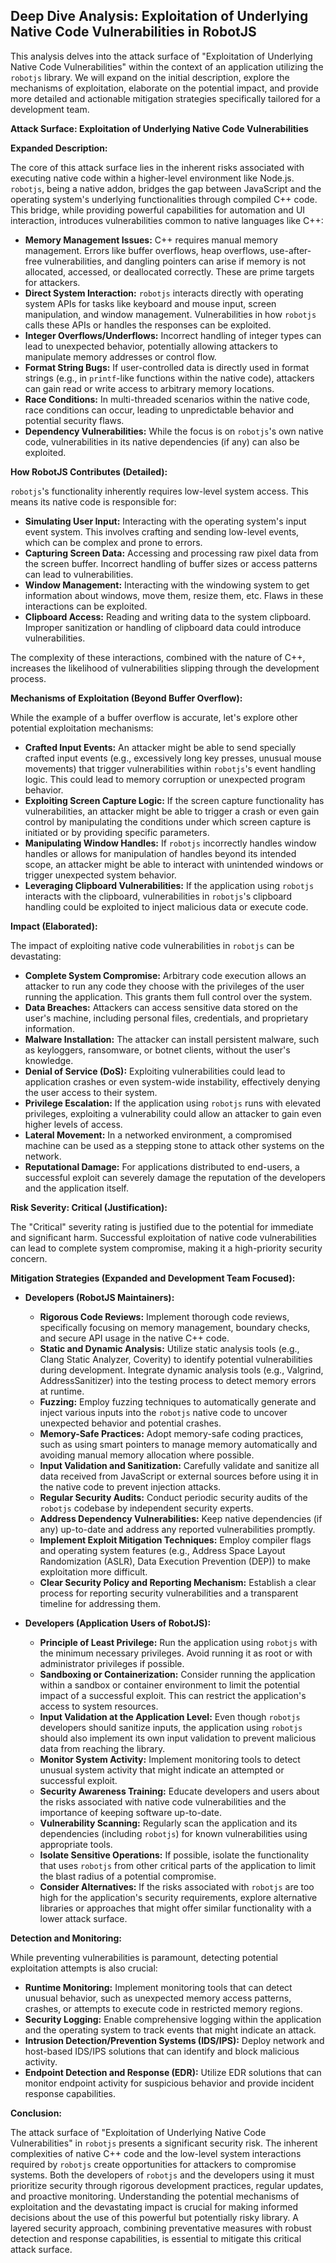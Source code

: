 ## Deep Dive Analysis: Exploitation of Underlying Native Code Vulnerabilities in RobotJS

This analysis delves into the attack surface of "Exploitation of Underlying Native Code Vulnerabilities" within the context of an application utilizing the `robotjs` library. We will expand on the initial description, explore the mechanisms of exploitation, elaborate on the potential impact, and provide more detailed and actionable mitigation strategies specifically tailored for a development team.

**Attack Surface: Exploitation of Underlying Native Code Vulnerabilities**

**Expanded Description:**

The core of this attack surface lies in the inherent risks associated with executing native code within a higher-level environment like Node.js. `robotjs`, being a native addon, bridges the gap between JavaScript and the operating system's underlying functionalities through compiled C++ code. This bridge, while providing powerful capabilities for automation and UI interaction, introduces vulnerabilities common to native languages like C++:

* **Memory Management Issues:** C++ requires manual memory management. Errors like buffer overflows, heap overflows, use-after-free vulnerabilities, and dangling pointers can arise if memory is not allocated, accessed, or deallocated correctly. These are prime targets for attackers.
* **Direct System Interaction:** `robotjs` interacts directly with operating system APIs for tasks like keyboard and mouse input, screen manipulation, and window management. Vulnerabilities in how `robotjs` calls these APIs or handles the responses can be exploited.
* **Integer Overflows/Underflows:**  Incorrect handling of integer types can lead to unexpected behavior, potentially allowing attackers to manipulate memory addresses or control flow.
* **Format String Bugs:** If user-controlled data is directly used in format strings (e.g., in `printf`-like functions within the native code), attackers can gain read or write access to arbitrary memory locations.
* **Race Conditions:** In multi-threaded scenarios within the native code, race conditions can occur, leading to unpredictable behavior and potential security flaws.
* **Dependency Vulnerabilities:** While the focus is on `robotjs`'s own native code, vulnerabilities in its native dependencies (if any) can also be exploited.

**How RobotJS Contributes (Detailed):**

`robotjs`'s functionality inherently requires low-level system access. This means its native code is responsible for:

* **Simulating User Input:**  Interacting with the operating system's input event system. This involves crafting and sending low-level events, which can be complex and prone to errors.
* **Capturing Screen Data:** Accessing and processing raw pixel data from the screen buffer. Incorrect handling of buffer sizes or access patterns can lead to vulnerabilities.
* **Window Management:** Interacting with the windowing system to get information about windows, move them, resize them, etc. Flaws in these interactions can be exploited.
* **Clipboard Access:** Reading and writing data to the system clipboard. Improper sanitization or handling of clipboard data could introduce vulnerabilities.

The complexity of these interactions, combined with the nature of C++, increases the likelihood of vulnerabilities slipping through the development process.

**Mechanisms of Exploitation (Beyond Buffer Overflow):**

While the example of a buffer overflow is accurate, let's explore other potential exploitation mechanisms:

* **Crafted Input Events:** An attacker might be able to send specially crafted input events (e.g., excessively long key presses, unusual mouse movements) that trigger vulnerabilities within `robotjs`'s event handling logic. This could lead to memory corruption or unexpected program behavior.
* **Exploiting Screen Capture Logic:** If the screen capture functionality has vulnerabilities, an attacker might be able to trigger a crash or even gain control by manipulating the conditions under which screen capture is initiated or by providing specific parameters.
* **Manipulating Window Handles:** If `robotjs` incorrectly handles window handles or allows for manipulation of handles beyond its intended scope, an attacker might be able to interact with unintended windows or trigger unexpected system behavior.
* **Leveraging Clipboard Vulnerabilities:** If the application using `robotjs` interacts with the clipboard, vulnerabilities in `robotjs`'s clipboard handling could be exploited to inject malicious data or execute code.

**Impact (Elaborated):**

The impact of exploiting native code vulnerabilities in `robotjs` can be devastating:

* **Complete System Compromise:**  Arbitrary code execution allows an attacker to run any code they choose with the privileges of the user running the application. This grants them full control over the system.
* **Data Breaches:**  Attackers can access sensitive data stored on the user's machine, including personal files, credentials, and proprietary information.
* **Malware Installation:**  The attacker can install persistent malware, such as keyloggers, ransomware, or botnet clients, without the user's knowledge.
* **Denial of Service (DoS):**  Exploiting vulnerabilities could lead to application crashes or even system-wide instability, effectively denying the user access to their system.
* **Privilege Escalation:**  If the application using `robotjs` runs with elevated privileges, exploiting a vulnerability could allow an attacker to gain even higher levels of access.
* **Lateral Movement:** In a networked environment, a compromised machine can be used as a stepping stone to attack other systems on the network.
* **Reputational Damage:** For applications distributed to end-users, a successful exploit can severely damage the reputation of the developers and the application itself.

**Risk Severity: Critical (Justification):**

The "Critical" severity rating is justified due to the potential for immediate and significant harm. Successful exploitation of native code vulnerabilities can lead to complete system compromise, making it a high-priority security concern.

**Mitigation Strategies (Expanded and Development Team Focused):**

* **Developers (RobotJS Maintainers):**
    * **Rigorous Code Reviews:** Implement thorough code reviews, specifically focusing on memory management, boundary checks, and secure API usage in the native C++ code.
    * **Static and Dynamic Analysis:** Utilize static analysis tools (e.g., Clang Static Analyzer, Coverity) to identify potential vulnerabilities during development. Integrate dynamic analysis tools (e.g., Valgrind, AddressSanitizer) into the testing process to detect memory errors at runtime.
    * **Fuzzing:** Employ fuzzing techniques to automatically generate and inject various inputs into the `robotjs` native code to uncover unexpected behavior and potential crashes.
    * **Memory-Safe Practices:**  Adopt memory-safe coding practices, such as using smart pointers to manage memory automatically and avoiding manual memory allocation where possible.
    * **Input Validation and Sanitization:**  Carefully validate and sanitize all data received from JavaScript or external sources before using it in the native code to prevent injection attacks.
    * **Regular Security Audits:**  Conduct periodic security audits of the `robotjs` codebase by independent security experts.
    * **Address Dependency Vulnerabilities:**  Keep native dependencies (if any) up-to-date and address any reported vulnerabilities promptly.
    * **Implement Exploit Mitigation Techniques:** Employ compiler flags and operating system features (e.g., Address Space Layout Randomization (ASLR), Data Execution Prevention (DEP)) to make exploitation more difficult.
    * **Clear Security Policy and Reporting Mechanism:**  Establish a clear process for reporting security vulnerabilities and a transparent timeline for addressing them.

* **Developers (Application Users of RobotJS):**
    * **Principle of Least Privilege:** Run the application using `robotjs` with the minimum necessary privileges. Avoid running it as root or with administrator privileges if possible.
    * **Sandboxing or Containerization:**  Consider running the application within a sandbox or container environment to limit the potential impact of a successful exploit. This can restrict the application's access to system resources.
    * **Input Validation at the Application Level:**  Even though `robotjs` developers should sanitize inputs, the application using `robotjs` should also implement its own input validation to prevent malicious data from reaching the library.
    * **Monitor System Activity:**  Implement monitoring tools to detect unusual system activity that might indicate an attempted or successful exploit.
    * **Security Awareness Training:** Educate developers and users about the risks associated with native code vulnerabilities and the importance of keeping software up-to-date.
    * **Vulnerability Scanning:** Regularly scan the application and its dependencies (including `robotjs`) for known vulnerabilities using appropriate tools.
    * **Isolate Sensitive Operations:** If possible, isolate the functionality that uses `robotjs` from other critical parts of the application to limit the blast radius of a potential compromise.
    * **Consider Alternatives:** If the risks associated with `robotjs` are too high for the application's security requirements, explore alternative libraries or approaches that might offer similar functionality with a lower attack surface.

**Detection and Monitoring:**

While preventing vulnerabilities is paramount, detecting potential exploitation attempts is also crucial:

* **Runtime Monitoring:**  Implement monitoring tools that can detect unusual behavior, such as unexpected memory access patterns, crashes, or attempts to execute code in restricted memory regions.
* **Security Logging:**  Enable comprehensive logging within the application and the operating system to track events that might indicate an attack.
* **Intrusion Detection/Prevention Systems (IDS/IPS):**  Deploy network and host-based IDS/IPS solutions that can identify and block malicious activity.
* **Endpoint Detection and Response (EDR):**  Utilize EDR solutions that can monitor endpoint activity for suspicious behavior and provide incident response capabilities.

**Conclusion:**

The attack surface of "Exploitation of Underlying Native Code Vulnerabilities" in `robotjs` presents a significant security risk. The inherent complexities of native C++ code and the low-level system interactions required by `robotjs` create opportunities for attackers to compromise systems. Both the developers of `robotjs` and the developers using it must prioritize security through rigorous development practices, regular updates, and proactive monitoring. Understanding the potential mechanisms of exploitation and the devastating impact is crucial for making informed decisions about the use of this powerful but potentially risky library. A layered security approach, combining preventative measures with robust detection and response capabilities, is essential to mitigate this critical attack surface.
